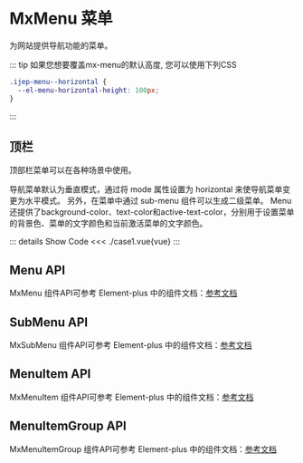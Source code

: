 # MxMenu 菜单
为网站提供导航功能的菜单。
<br/>


::: tip
如果您想要覆盖mx-menu的默认高度, 您可以使用下列CSS

```css
.ijep-menu--horizontal {
  --el-menu-horizontal-height: 100px;
}
```
:::


<script lang="ts" setup>
import case1 from './case1.vue'
import case2 from './case2.vue'
import case3 from './case3.vue'
</script>


## 顶栏
顶部栏菜单可以在各种场景中使用。

导航菜单默认为垂直模式，通过将 mode 属性设置为 horizontal 来使导航菜单变更为水平模式。 另外，在菜单中通过 sub-menu 组件可以生成二级菜单。 Menu 还提供了background-color、text-color和active-text-color，分别用于设置菜单的背景色、菜单的文字颜色和当前激活菜单的文字颜色。

<case1></case1>

::: details Show Code
<<< ./case1.vue{vue}
:::




## Menu API
MxMenu 组件API可参考 Element-plus 中的组件文档：[参考文档](https://element-plus.org/zh-CN/component/menu.html#%E8%8F%9C%E5%8D%95-api)

## SubMenu API
MxSubMenu 组件API可参考 Element-plus 中的组件文档：[参考文档](https://element-plus.org/zh-CN/component/menu.html#submenu-api)

## MenuItem API
MxMenuItem 组件API可参考 Element-plus 中的组件文档：[参考文档](https://element-plus.org/zh-CN/component/menu.html#menu-item-api)

## MenuItemGroup API
MxMenuItemGroup 组件API可参考 Element-plus 中的组件文档：[参考文档](https://element-plus.org/zh-CN/component/menu.html#menu-item-group-api)
